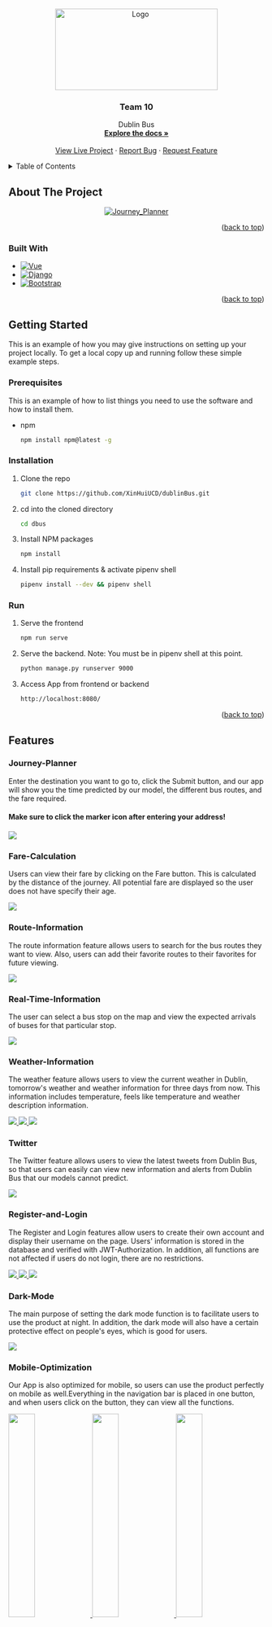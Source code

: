 <!-- Improved compatibility of back to top link: See: https://github.com/othneildrew/Best-README-Template/pull/73 -->
<a name="readme-top"></a>
<!--
*** Thanks for checking out the Best-README-Template. If you have a suggestion
*** that would make this better, please fork the repo and create a pull request
*** or simply open an issue with the tag "enhancement".
*** Don't forget to give the project a star!
*** Thanks again! Now go create something AMAZING! :D
-->



<!-- PROJECT SHIELDS -->
<!--
*** I'm using markdown "reference style" links for readability.
*** Reference links are enclosed in brackets [ ] instead of parentheses ( ).
*** See the bottom of this document for the declaration of the reference variables
*** for contributors-url, forks-url, etc. This is an optional, concise syntax you may use.
*** https://www.markdownguide.org/basic-syntax/#reference-style-links
-->


<!-- PROJECT LOGO -->

<br />
<div align="center">
  <a href="https://github.com/XinHuiUCD/dublinBus">
    <img src="https://github.com/XinHuiUCD/dublinBus/blob/main/dbus/src/assets/Dublin-Bus-logo.png" alt="Logo" width="320" height="160">
  </a>

<h3 align="center">Team 10</h3>

  <p align="center">
    Dublin Bus
    <br />
    <a href="https://github.com/othneildrew/Best-README-Template"><strong>Explore the docs »</strong></a>
    <br />
    <br />
    <a href="http://ipa-011.ucd.ie/">View Live Project</a>
    ·
    <a href="https://github.com/XinHuiUCD/dublinBus/issues">Report Bug</a>
    ·
    <a href="https://github.com/XinHuiUCD/dublinBus/issues">Request Feature</a>
  </p>
</div>



<!-- TABLE OF CONTENTS -->
<details>
  <summary>Table of Contents</summary>
  <ol>
    <li>
      <a href="#about-the-project">About The Project</a>
      <ul>
        <li><a href="#built-with">Built With</a></li>
      </ul>
    </li>
    <li>
      <a href="#getting-started">Getting Started</a>
      <ul>
        <li><a href="#prerequisites">Prerequisites</a></li>
        <li><a href="#installation">Installation</a></li>
        <li><a href="#run">Run</a></li>
      </ul>
    </li>
    <li><a href="#features">Features</a>
      <ul>
        <li><a href="#journey-planner">Journey Planner</a></li>
        <li><a href="#fare-calculation">Fare Calculation</a></li>
        <li><a href="#route-information">Route Information</a></li>
        <li><a href="#real-time-information">Real Time Information</a></li>
        <li><a href="#weather-information">Weather Information</a></li>
        <li><a href="#twitter">Twitter</a></li>
        <li><a href="#register-and-login">Register & Login</a></li>
        <li><a href="#dark-mode">Dark Mode</a></li>
        <li><a href="#mobile-optimization">Mobile Optimization</a></li>
      </ul>
    </li>
    <li><a href="#contributing">Contributing</a></li>
    <li><a href="#contact">Contact</a></li>
  </ol>
</details>



<!-- ABOUT THE PROJECT -->
## About The Project
<div align="center">
  <a href="https://github.com/XinHuiUCD/dublinBus">
    <img src="https://github.com/XinHuiUCD/dublinBus/blob/main/README_imgs/Journey_Planner.gif" alt="Journey_Planner">
  </a>
</div>

<p align="right">(<a href="#readme-top">back to top</a>)</p>



### Built With

* [![Vue][Vue.js]][Vue-url]
* [![Django][Django.com]][Django-url]
* [![Bootstrap][Bootstrap.com]][Bootstrap-url]

<p align="right">(<a href="#readme-top">back to top</a>)</p>



<!-- GETTING STARTED -->
## Getting Started

This is an example of how you may give instructions on setting up your project locally.
To get a local copy up and running follow these simple example steps.

### Prerequisites

This is an example of how to list things you need to use the software and how to install them.
* npm
  ```sh
  npm install npm@latest -g
  ```

### Installation

1. Clone the repo
   ```sh
   git clone https://github.com/XinHuiUCD/dublinBus.git
   ```
2. cd into the cloned directory
   ```sh
   cd dbus
   ```
3. Install NPM packages
   ```sh
   npm install
   ```
4. Install pip requirements & activate pipenv shell
   ```sh
   pipenv install --dev && pipenv shell
   ```

### Run
1. Serve the frontend
   ```sh
   npm run serve
   ```
2. Serve the backend. Note: You must be in pipenv shell at this point.
   ```sh
   python manage.py runserver 9000
   ```
3. Access App from frontend or backend
   ```sh
   http://localhost:8080/
   ```
   
<p align="right">(<a href="#readme-top">back to top</a>)</p>



<!-- USAGE EXAMPLES -->
## Features

### Journey-Planner
<div>
  <p>Enter the destination you want to go to, click the Submit button, and our app will show you the time predicted by our model, the different bus routes, and the fare required.</p>
  <h4>Make sure to click the marker icon after entering your address!<h4>
  <a href="https://github.com/XinHuiUCD/dublinBus">
    <img src="https://github.com/XinHuiUCD/dublinBus/blob/main/README_imgs/Journey_Planner.png">
  </a>
</div>

### Fare-Calculation
<div>
  <p>Users can view their fare by clicking on the Fare button. This is calculated by the distance of the journey. All potential fare are displayed so the user does not have specify their age. </p>
  <a href="https://github.com/XinHuiUCD/dublinBus">
    <img src="https://github.com/XinHuiUCD/dublinBus/blob/main/README_imgs/fare_calculation.png">
  </a>
</div>

### Route-Information
<div>
  <p>The route information feature allows users to search for the bus routes they want to view. Also, users can add their favorite routes to their favorites for future viewing.</p>
  <a href="https://github.com/XinHuiUCD/dublinBus">
    <img src="https://github.com/XinHuiUCD/dublinBus/blob/main/README_imgs/Route_Info.png">
  </a>
</div>

### Real-Time-Information
<div>
  <p>The user can select a bus stop on the map and view the expected arrivals of buses for that particular stop. </p>
  <a href="https://github.com/XinHuiUCD/dublinBus">
    <img src="https://github.com/XinHuiUCD/dublinBus/blob/main/README_imgs/RealtimeInfo.png">
  </a>
</div>

### Weather-Information
<div>
  <p>The weather feature allows users to view the current weather in Dublin, tomorrow's weather and weather information for three days from now. This information includes temperature, feels like temperature and weather description information.</p>
    <a href="https://github.com/XinHuiUCD/dublinBus">
      <img src="https://github.com/XinHuiUCD/dublinBus/blob/main/README_imgs/current_weather.png">
      <img src="https://github.com/XinHuiUCD/dublinBus/blob/main/README_imgs/tomorrow_weather.png">
      <img src="https://github.com/XinHuiUCD/dublinBus/blob/main/README_imgs/future_weather.png">
    </a>
</div>

### Twitter
<div>
  <p>The Twitter feature allows users to view the latest tweets from Dublin Bus, so that users can easily can view new information and alerts from Dublin Bus that our models cannot predict.</p>
  <a href="https://github.com/XinHuiUCD/dublinBus">
    <img src="https://github.com/XinHuiUCD/dublinBus/blob/main/README_imgs/Twitter.png">
  </a>
</div>

### Register-and-Login
<div>
  <p>The Register and Login features allow users to create their own account and display their username on the page. Users' information is stored in the database and verified with JWT-Authorization. In addition, all functions are not affected if users do not login, there are no restrictions.</p>
  <a href="https://github.com/XinHuiUCD/dublinBus">
    <img src="https://github.com/XinHuiUCD/dublinBus/blob/main/README_imgs/Register.png">
    <img src="https://github.com/XinHuiUCD/dublinBus/blob/main/README_imgs/Login.png">
    <img src="https://github.com/XinHuiUCD/dublinBus/blob/main/README_imgs/login_completed.png">
  </a>
</div>

### Dark-Mode
<div>
  <p>The main purpose of setting the dark mode function is to facilitate users to use the product at night. In addition, the dark mode will also have a certain protective effect on people's eyes, which is good for users.</p>
  <a href="https://github.com/XinHuiUCD/dublinBus">
    <img src="https://github.com/XinHuiUCD/dublinBus/blob/main/README_imgs/Dark_mode.png">
  </a>
</div>

### Mobile-Optimization
<div>
  <p>Our App is also optimized for mobile, so users can use the product perfectly on mobile as well.Everything in the navigation bar is placed in one button, and when users click on the button, they can view all the functions.</p>
  <a href="https://github.com/XinHuiUCD/dublinBus">
    <img src="https://github.com/XinHuiUCD/dublinBus/blob/main/README_imgs/mobile1.png" width="32%">
    <img src="https://github.com/XinHuiUCD/dublinBus/blob/main/README_imgs/mobile2.png" width="32%">
    <img src="https://github.com/XinHuiUCD/dublinBus/blob/main/README_imgs/mobile3.png" width="32%">
  </a>
</div>
<p align="right">(<a href="#readme-top">back to top</a>)</p>



<!-- CONTRIBUTING -->
## Contributing

Contributions are what make the open source community such an amazing place to learn, inspire, and create. Any contributions you make are **greatly appreciated**.

If you have a suggestion that would make this better, please fork the repo and create a pull request. You can also simply open an issue with the tag "enhancement".
Don't forget to give the project a star! Thanks again!

1. Fork the Project
2. Create your Feature Branch (`git checkout -b feature/AmazingFeature`)
3. Commit your Changes (`git commit -m 'Add some AmazingFeature'`)
4. Push to the Branch (`git push origin feature/AmazingFeature`)
5. Open a Pull Request

<p align="right">(<a href="#readme-top">back to top</a>)</p>



<!-- LICENSE 
## License

Distributed under the MIT License. See `LICENSE.txt` for more information.

<p align="right">(<a href="#readme-top">back to top</a>)</p> 
-->



<!-- CONTACT -->
## Contact
[Gus Boothman - Front-end](https://github.com/Gus1616)
<br/>
[Will O’Donohoe - Data Analytic](https://github.com/21chubaka)
<br/>
[Cheng Zhang - Front-end](https://github.com/20211342)
<br/>
[Xinhui Jiang - Back-end](https://github.com/XinHuiUCD)

Project Link: [https://github.com/XinHuiUCD/dublinBus](https://github.com/XinHuiUCD/dublinBus)

<p align="right">(<a href="#readme-top">back to top</a>)</p>





<!-- MARKDOWN LINKS & IMAGES -->
<!-- https://www.markdownguide.org/basic-syntax/#reference-style-links -->

[Vue.js]: https://img.shields.io/badge/Vue.js-35495E?style=for-the-badge&logo=vuedotjs&logoColor=4FC08D
[Vue-url]: https://vuejs.org/
[Bootstrap.com]: https://img.shields.io/badge/Bootstrap-563D7C?style=for-the-badge&logo=bootstrap&logoColor=white
[Bootstrap-url]: https://getbootstrap.com
[Django.com]: https://img.shields.io/badge/django-%23092E20.svg?style=for-the-badge&logo=django&logoColor=white
[Django-url]: https://www.djangoproject.com

